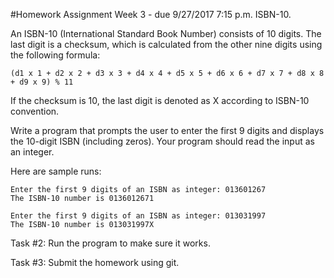 #Homework Assignment Week 3 - due 9/27/2017 7:15 p.m.
ISBN-10.

An ISBN-10 (International Standard Book Number) consists of 10 digits. The last digit is a checksum,
which is calculated from the other nine digits using the following formula:

```
(d1 x 1 + d2 x 2 + d3 x 3 + d4 x 4 + d5 x 5 + d6 x 6 + d7 x 7 + d8 x 8 + d9 x 9) % 11
```

If the checksum is 10, the last digit is denoted as X according to ISBN-10 convention.

Write a program that prompts the user to enter the first 9 digits and displays the 10-digit ISBN (including zeros).
Your program should read the input as an integer.

Here are sample runs:

```
Enter the first 9 digits of an ISBN as integer: 013601267
The ISBN-10 number is 0136012671
```

```
Enter the first 9 digits of an ISBN as integer: 013031997
The ISBN-10 number is 013031997X
```

Task #2: Run the program to make sure it works.

Task #3: Submit the homework using git.
